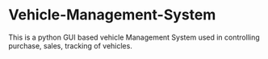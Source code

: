 # Vehicle-Management-System
This is a python GUI based vehicle Management
System used in controlling purchase, sales, tracking 
of vehicles.
